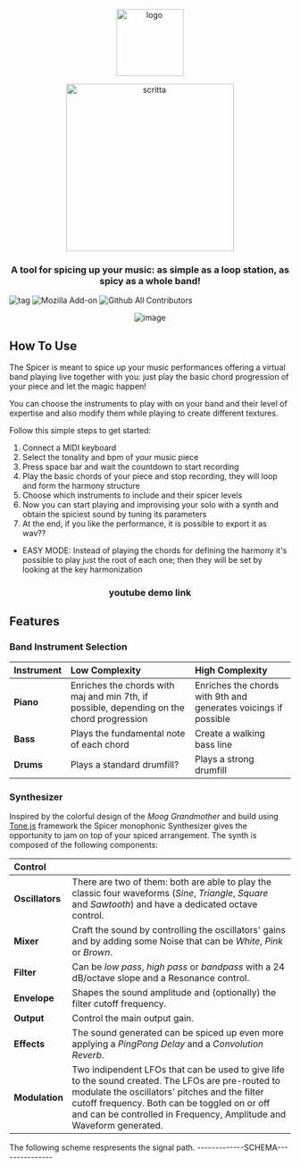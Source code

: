 

<p align="center">
  <img src="https://user-images.githubusercontent.com/57997005/91635010-1c57d900-e9f5-11ea-9c0b-b008605fe2d1.png?raw=true" alt="logo" width="120"//>
</p>
<p align="center">
  <img src="https://user-images.githubusercontent.com/57997005/91661200-c2c9da00-eada-11ea-9c8b-797fa9bf3db4.jpeg" alt="scritta" width="300"//>
</p>

<h3 align="center"> A tool for spicing up your music: as simple as a loop station, as spicy as a whole band! </h3>

![tag](https://img.shields.io/aur/last-modified/google-chrome) ![Mozilla Add-on](https://img.shields.io/amo/rating/dustman) ![Github All Contributors](https://img.shields.io/github/all-contributors/all-contributors/all-contributors/master) 

<p align="center">
  <img src="https://user-images.githubusercontent.com/57997005/91635013-1f52c980-e9f5-11ea-852c-8e1d80ab34b9.png?raw=true" alt="image"/>
</p>

## How To Use
The Spicer is meant to spice up your music performances offering a virtual band playing live together with you: just play the basic chord progression of your piece and let the magic happen! 

You can choose the instruments to play with on your band and their level of expertise and also modify them while playing to create different textures.

Follow this simple steps to get started:

1. Connect a MIDI keyboard
2. Select the tonality and bpm of your music piece
3. Press space bar and wait the countdown to start recording
4. Play the basic chords of your piece and stop recording, they will loop and form the harmony structure 
5. Choose which instruments to include and their spicer levels
6. Now you can start playing and improvising your solo with a synth and obtain the spiciest sound by tuning its parameters
7. At the end, if you like the performance, it is possible to export it as wav??

* EASY MODE: Instead of playing the chords for defining the harmony it's possible to play just the root of each one; then they will be set by looking at the key harmonization

<h3 align="center"> youtube demo link </h3>

## Features
### Band Instrument Selection

| Instrument | Low Complexity | High Complexity | 
| :---         | :---      | :--- |
| **Piano**   | Enriches the chords with maj and min 7th, if possible, depending on the chord progression    | Enriches the chords with 9th and generates voicings if possible    |
| **Bass**   | Plays the fundamental note of each chord       | Create a walking bass line      |
| **Drums**    | Plays a standard drumfill?       | Plays a strong drumfill     |

### Synthesizer
Inspired by the colorful design of the _Moog Grandmother_ and build using [Tone.js](https://tonejs.github.io/) framework the Spicer monophonic Synthesizer gives the opportunity to jam on top of your spiced arrangement.
The synth is composed of the following components:

| Control |  |
| :---  | :---  | 
| **Oscillators** | There are two of them: both are able to play the classic four waveforms (_Sine_, _Triangle_, _Square_ and _Sawtooth_) and have a dedicated octave control. |
| **Mixer** | Craft the sound by controlling the oscillators' gains and by adding some Noise that can be _White_, _Pink_ or _Brown_. |
| **Filter** | Can be _low pass_, _high pass_ or _bandpass_ with a 24 dB/octave slope and a Resonance control. |
| **Envelope** | Shapes the sound amplitude and (optionally) the filter cutoff frequency. |
| **Output** | Control the main output gain. |
| **Effects** | The sound generated can be spiced up even more applying a _PingPong Delay_ and a _Convolution Reverb_. |
| **Modulation** | Two indipendent LFOs that can be used to give life to the sound created. The LFOs are pre-routed to modulate the oscillators' pitches and the filter cutoff frequency. Both can be toggled on or off and can be controlled in Frequency, Amplitude and Waveform generated. |

The following scheme respresents the signal path.
-------------SCHEMA---------------
